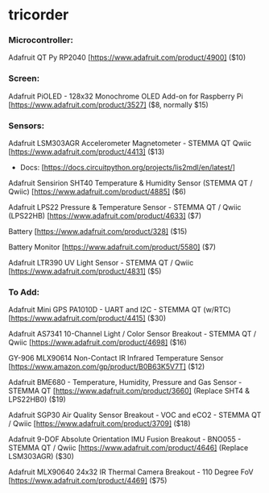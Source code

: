# tricorder

### Microcontroller:
  Adafruit QT Py RP2040 [https://www.adafruit.com/product/4900] ($10)


### Screen:
  Adafruit PiOLED - 128x32 Monochrome OLED Add-on for Raspberry Pi [https://www.adafruit.com/product/3527] ($8, normally $15)


### Sensors:  
  Adafruit LSM303AGR Accelerometer Magnetometer - STEMMA QT Qwiic [https://www.adafruit.com/product/4413] ($13)
  - Docs: [https://docs.circuitpython.org/projects/lis2mdl/en/latest/]
  
  Adafruit Sensirion SHT40 Temperature & Humidity Sensor (STEMMA QT / Qwiic) [https://www.adafruit.com/product/4885] ($6)

  Adafruit LPS22 Pressure & Temperature Sensor - STEMMA QT / Qwiic (LPS22HB) [https://www.adafruit.com/product/4633] ($7)
  
  Battery [https://www.adafruit.com/product/328] ($15)

  Battery Monitor [https://www.adafruit.com/product/5580] ($7)

  Adafruit LTR390 UV Light Sensor - STEMMA QT / Qwiic [https://www.adafruit.com/product/4831] ($5)


### To Add:
  Adafruit Mini GPS PA1010D - UART and I2C - STEMMA QT (w/RTC) [https://www.adafruit.com/product/4415] ($30)

  Adafruit AS7341 10-Channel Light / Color Sensor Breakout - STEMMA QT / Qwiic [https://www.adafruit.com/product/4698] ($16)
  
  GY-906 MLX90614 Non-Contact IR Infrared Temperature Sensor [https://www.amazon.com/gp/product/B0B63K5V7T] ($12)  

  Adafruit BME680 - Temperature, Humidity, Pressure and Gas Sensor - STEMMA QT [https://www.adafruit.com/product/3660] (Replace SHT4 & LPS22HB0) ($19)

  Adafruit SGP30 Air Quality Sensor Breakout - VOC and eCO2 - STEMMA QT / Qwiic [https://www.adafruit.com/product/3709] ($18)

  Adafruit 9-DOF Absolute Orientation IMU Fusion Breakout - BNO055 - STEMMA QT / Qwiic [https://www.adafruit.com/product/4646] (Replace LSM303AGR) ($30)

  Adafruit MLX90640 24x32 IR Thermal Camera Breakout - 110 Degree FoV [https://www.adafruit.com/product/4469] ($75)



  
